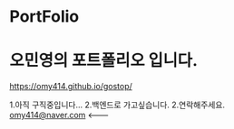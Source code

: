 # PortFolio

  오민영의 포트폴리오 입니다.
 =============================
 
  https://omy414.github.io/gostop/
  
  1.아직 구직중입니다...
  2.백엔드로 가고싶습니다.
  2.연락해주세요. omy414@naver.com <---
